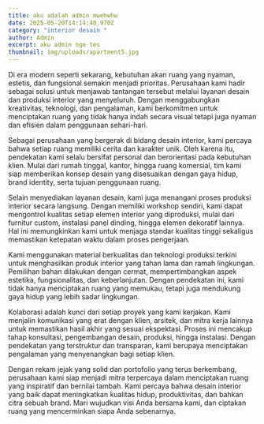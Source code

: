 ```yaml
---
title: aku adalah admin mwehwhw
date: 2025-05-20T14:14:40.970Z
category: "interior desain "
author: Admin
excerpt: aku admin nge tes
thumbnail: img/uploads/apartment5.jpg
---
```

<!--StartFragment-->

Di era modern seperti sekarang, kebutuhan akan ruang yang nyaman, estetis, dan fungsional semakin menjadi prioritas. Perusahaan kami hadir sebagai solusi untuk menjawab tantangan tersebut melalui layanan desain dan produksi interior yang menyeluruh. Dengan menggabungkan kreativitas, teknologi, dan pengalaman, kami berkomitmen untuk menciptakan ruang yang tidak hanya indah secara visual tetapi juga nyaman dan efisien dalam penggunaan sehari-hari.

Sebagai perusahaan yang bergerak di bidang desain interior, kami percaya bahwa setiap ruang memiliki cerita dan karakter unik. Oleh karena itu, pendekatan kami selalu bersifat personal dan berorientasi pada kebutuhan klien. Mulai dari rumah tinggal, kantor, hingga ruang komersial, tim kami siap memberikan konsep desain yang disesuaikan dengan gaya hidup, brand identity, serta tujuan penggunaan ruang.



Selain menyediakan layanan desain, kami juga menangani proses produksi interior secara langsung. Dengan memiliki workshop sendiri, kami dapat mengontrol kualitas setiap elemen interior yang diproduksi, mulai dari furnitur custom, instalasi panel dinding, hingga elemen dekoratif lainnya. Hal ini memungkinkan kami untuk menjaga standar kualitas tinggi sekaligus memastikan ketepatan waktu dalam proses pengerjaan.

Kami menggunakan material berkualitas dan teknologi produksi terkini untuk menghasilkan produk interior yang tahan lama dan ramah lingkungan. Pemilihan bahan dilakukan dengan cermat, mempertimbangkan aspek estetika, fungsionalitas, dan keberlanjutan. Dengan pendekatan ini, kami tidak hanya menciptakan ruang yang memukau, tetapi juga mendukung gaya hidup yang lebih sadar lingkungan.

Kolaborasi adalah kunci dari setiap proyek yang kami kerjakan. Kami menjalin komunikasi yang erat dengan klien, arsitek, dan mitra kerja lainnya untuk memastikan hasil akhir yang sesuai ekspektasi. Proses ini mencakup tahap konsultasi, pengembangan desain, produksi, hingga instalasi. Dengan pendekatan yang terstruktur dan transparan, kami berupaya menciptakan pengalaman yang menyenangkan bagi setiap klien.

Dengan rekam jejak yang solid dan portofolio yang terus berkembang, perusahaan kami siap menjadi mitra terpercaya dalam menciptakan ruang yang inspiratif dan bernilai tambah. Kami percaya bahwa desain interior yang baik dapat meningkatkan kualitas hidup, produktivitas, dan bahkan citra sebuah brand. Mari wujudkan visi Anda bersama kami, dan ciptakan ruang yang mencerminkan siapa Anda sebenarnya.

<!--EndFragment-->

<!--EndFragment-->

<!--EndFragment-->

<!--EndFragment-->

<!--EndFragment-->